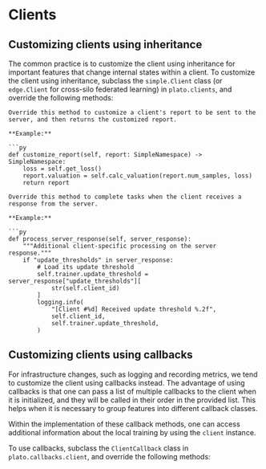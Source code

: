 # Clients

## Customizing clients using inheritance

The common practice is to customize the client using inheritance for important features that change internal states within a client. To customize the client using inheritance, subclass the `simple.Client` class (or `edge.Client` for cross-silo federated learning) in `plato.clients`, and override the following methods:

```{admonition} **customize_report(self, report)**
Override this method to customize a client's report to be sent to the server, and then returns the customized report.

**Example:**

```py
def customize_report(self, report: SimpleNamespace) -> SimpleNamespace:
    loss = self.get_loss()
    report.valuation = self.calc_valuation(report.num_samples, loss)
    return report
```

```{admonition} **process_server_response(self, server_response)**
Override this method to complete tasks when the client receives a response from the server.

**Example:**

```py
def process_server_response(self, server_response):
    """Additional client-specific processing on the server response."""
    if "update_thresholds" in server_response:
        # Load its update threshold
        self.trainer.update_threshold = server_response["update_thresholds"][
            str(self.client_id)
        ]
        logging.info(
            "[Client #%d] Received update threshold %.2f",
            self.client_id,
            self.trainer.update_threshold,
        )
```

## Customizing clients using callbacks

For infrastructure changes, such as logging and recording metrics, we tend to customize the client using callbacks instead. The advantage of using callbacks is that one can pass a list of multiple callbacks to the client when it is initialized, and they will be called in their order in the provided list. This helps when it is necessary to group features into different callback classes.

Within the implementation of these callback methods, one can access additional information about the local training by using the `client` instance. 

To use callbacks, subclass the `ClientCallback` class in `plato.callbacks.client`, and override the following methods:

